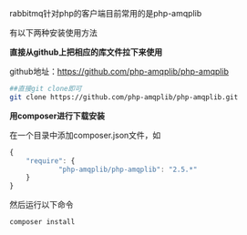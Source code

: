 rabbitmq针对php的客户端目前常用的是php-amqplib

有以下两种安装使用方法

__直接从github上把相应的库文件拉下来使用__

github地址：https://github.com/php-amqplib/php-amqplib

```bash
##直接git clone即可
git clone https://github.com/php-amqplib/php-amqplib.git
```

__用composer进行下载安装__

在一个目录中添加composer.json文件，如

```javascript
{
    "require": {
            "php-amqplib/php-amqplib": "2.5.*"
    }
}
```

然后运行以下命令

```bash
composer install
```

